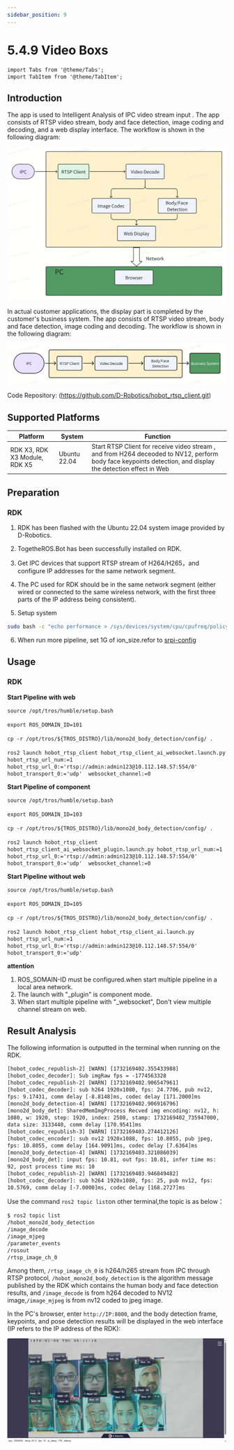 ```yaml
---
sidebar_position: 9
---
```


# 5.4.9 Video Boxs

```mdx-code-block
import Tabs from '@theme/Tabs';
import TabItem from '@theme/TabItem';
```

## Introduction

The app is used to Intelligent Analysis of IPC video stream input . The app consists of RTSP video stream, body and face
detection, image coding and decoding, and a web display interface. The workflow is shown in the following diagram:

![](/../static/img/05_Robot_development/04_apps/image/video_boxs/video_boxs_workflow.jpg)

In actual customer applications, the display part is completed by the customer's business system. The app consists of
RTSP video stream, body and face detection, image coding and decoding. The workflow is shown in the following diagram:

![](/../static/img/05_Robot_development/04_apps/image/video_boxs/video_boxs_workflow2.jpg)

Code Repository:  (https://github.com/D-Robotics/hobot_rtsp_client.git)

## Supported Platforms

| Platform                      | System       | Function                                                                                                                                                     |
|-------------------------------|--------------|--------------------------------------------------------------------------------------------------------------------------------------------------------------|
| RDK X3, RDK X3 Module, RDK X5 | Ubuntu 22.04 | Start RTSP Client for receive video stream , and from H264 deceoded to NV12,  perform body face keypoints detection, and display the detection effect in Web |

## Preparation

### RDK

1. RDK has been flashed with the Ubuntu 22.04 system image provided by D-Robotics.

2. TogetheROS.Bot has been successfully installed on RDK.


3. Get IPC devices that support RTSP stream of H264/H265，and configure IP addresses for the same network segment.

4. The PC used for RDK should be in the same network segment (either wired or connected to the same wireless network,
   with the first three parts of the IP address being consistent).

5. Setup system

```bash
sudo bash -c "echo performance > /sys/devices/system/cpu/cpufreq/policy0/scaling_governor"
``` 

6. When run more pipeline, set 1G of ion_size.refor
   to [srpi-config](https://developer.d-robotics.cc/rdk_doc/System_configuration/srpi-config)

## Usage

### RDK

**Start Pipeline with web**

<Tabs groupId="tros-distro">

<TabItem value="humble" label="Humble">

```shell
source /opt/tros/humble/setup.bash

export ROS_DOMAIN_ID=101

cp -r /opt/tros/${TROS_DISTRO}/lib/mono2d_body_detection/config/ .

ros2 launch hobot_rtsp_client hobot_rtsp_client_ai_websocket.launch.py hobot_rtsp_url_num:=1 hobot_rtsp_url_0:='rtsp://admin:admin123@10.112.148.57:554/0' hobot_transport_0:='udp'  websocket_channel:=0
```

</TabItem>

</Tabs>

**Start Pipeline of component**

<Tabs groupId="tros-distro">

<TabItem value="humble" label="Humble">

```shell
source /opt/tros/humble/setup.bash

export ROS_DOMAIN_ID=103

cp -r /opt/tros/${TROS_DISTRO}/lib/mono2d_body_detection/config/ .

ros2 launch hobot_rtsp_client hobot_rtsp_client_ai_websocket_plugin.launch.py hobot_rtsp_url_num:=1 hobot_rtsp_url_0:='rtsp://admin:admin123@10.112.148.57:554/0' hobot_transport_0:='udp'  websocket_channel:=0
```

</TabItem>

</Tabs>


**Start Pipeline without web**

<Tabs groupId="tros-distro">

<TabItem value="humble" label="Humble">

```shell
source /opt/tros/humble/setup.bash

export ROS_DOMAIN_ID=105

cp -r /opt/tros/${TROS_DISTRO}/lib/mono2d_body_detection/config/ .

ros2 launch hobot_rtsp_client hobot_rtsp_client_ai.launch.py hobot_rtsp_url_num:=1 hobot_rtsp_url_0:='rtsp://admin:admin123@10.112.148.57:554/0' hobot_transport_0:='udp'
```

</TabItem>

</Tabs>


**attention**

1. ROS_SOMAIN-ID must be configured.when start multiple pipeline in a local area network.
2. The launch with "_plugin" is component mode.
3. When start multiple pipeline with "_websocket", Don't view multiple channel stream on web.

## Result Analysis

The following information is outputted in the terminal when running on the RDK.

```text
[hobot_codec_republish-2] [WARN] [1732169402.355433988] [hobot_codec_decoder]: Sub imgRaw fps = -1774563328
[hobot_codec_republish-2] [WARN] [1732169402.906547961] [hobot_codec_decoder]: sub h264 1920x1080, fps: 24.7706, pub nv12, fps: 9.17431, comm delay [-8.8148]ms, codec delay [171.2000]ms
[mono2d_body_detection-4] [WARN] [1732169402.906916796] [mono2d_body_det]: SharedMemImgProcess Recved img encoding: nv12, h: 1080, w: 1920, step: 1920, index: 2508, stamp: 1732169402_735947000, data size: 3133440, comm delay [170.9541]ms
[hobot_codec_republish-3] [WARN] [1732169403.274412126] [hobot_codec_encoder]: sub nv12 1920x1088, fps: 10.8055, pub jpeg, fps: 10.8055, comm delay [164.9091]ms, codec delay [7.6364]ms
[mono2d_body_detection-4] [WARN] [1732169403.321086039] [mono2d_body_det]: input fps: 10.81, out fps: 10.81, infer time ms: 92, post process time ms: 10
[hobot_codec_republish-2] [WARN] [1732169403.946849482] [hobot_codec_decoder]: sub h264 1920x1080, fps: 25, pub nv12, fps: 10.5769, comm delay [-7.0000]ms, codec delay [168.2727]ms

```

Use the command `ros2 topic list`on other terminal,the topic is as below：

```shell
$ ros2 topic list
/hobot_mono2d_body_detection
/image_decode
/image_mjpeg
/parameter_events
/rosout
/rtsp_image_ch_0

```

Among them, `/rtsp_image_ch_0` is h264/h265 stream from IPC through RTSP protocol, `/hobot_mono2d_body_detection` is the
algorithm message published by the RDK which contains the human body and face detection results, and `/image_decode` is
from h264 decoded to NV12 image,`/image_mjpeg` is from nv12 coded to jpeg image.

In the PC's browser, enter `http://IP:8000`, and the body detection frame, keypoints, and pose detection results will be
displayed in the web interface (IP refers to the IP address of the RDK):

![](/../static/img/05_Robot_development/04_apps/image/video_boxs/video_box_detection.jpg)